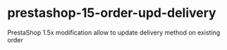 # prestashop-15-order-upd-delivery
PrestaShop 1.5x modification allow to update delivery method on existing order

